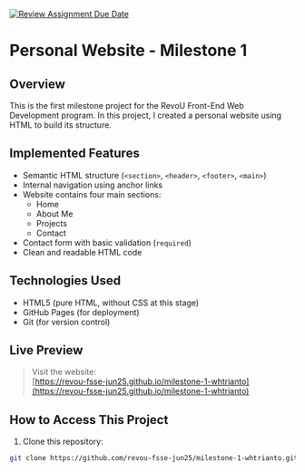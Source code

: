 [![Review Assignment Due Date](https://classroom.github.com/assets/deadline-readme-button-22041afd0340ce965d47ae6ef1cefeee28c7c493a6346c4f15d667ab976d596c.svg)](https://classroom.github.com/a/akoVEwkh)

# Personal Website - Milestone 1

## Overview

This is the first milestone project for the RevoU Front-End Web Development program. In this project, I created a personal website using HTML to build its structure.

## Implemented Features

- Semantic HTML structure (`<section>`, `<header>`, `<footer>`, `<main>`)
- Internal navigation using anchor links
- Website contains four main sections:
  - Home
  - About Me
  - Projects
  - Contact
- Contact form with basic validation (`required`)
- Clean and readable HTML code

## Technologies Used

- HTML5 (pure HTML, without CSS at this stage)
- GitHub Pages (for deployment)
- Git (for version control)

## Live Preview

> Visit the website:  
> [https://revou-fsse-jun25.github.io/milestone-1-whtrianto](https://revou-fsse-jun25.github.io/milestone-1-whtrianto)

## How to Access This Project

1. Clone this repository:

```bash
git clone https://github.com/revou-fsse-jun25/milestone-1-whtrianto.git
